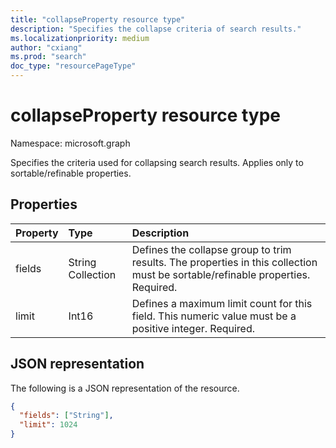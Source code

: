 ```yaml
---
title: "collapseProperty resource type"
description: "Specifies the collapse criteria of search results."
ms.localizationpriority: medium
author: "cxiang"
ms.prod: "search"
doc_type: "resourcePageType"
---
```


# collapseProperty resource type

Namespace: microsoft.graph

Specifies the criteria used for collapsing search results. Applies only to sortable/refinable properties.

## Properties

| Property     | Type        | Description |
|:-------------|:------------|:------------|
|fields|String Collection| Defines the collapse group to trim results. The properties in this collection must be sortable/refinable properties. Required.|
|limit|Int16| Defines a maximum limit count for this field. This numeric value must be a positive integer. Required.|

## JSON representation

The following is a JSON representation of the resource.

<!-- {
  "blockType": "resource",
  "optionalProperties": [

  ], 
  "@odata.type": "microsoft.graph.collapseProperty",
  "baseType": null
}-->

```json
{
  "fields": ["String"],
  "limit": 1024
}
```

<!-- uuid: 16cd6b66-4b1a-43a1-adaf-3a886856ed98
2019-02-04 14:57:30 UTC -->
<!-- {
  "type": "#page.annotation",
  "description": "collapseProperty resource",
  "keywords": "",
  "section": "documentation",
  "tocPath": ""
}-->
